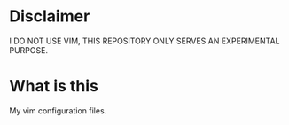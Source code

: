 # Disclaimer
I DO NOT USE VIM, THIS REPOSITORY ONLY SERVES AN EXPERIMENTAL PURPOSE.

# What is this
My vim configuration files.
